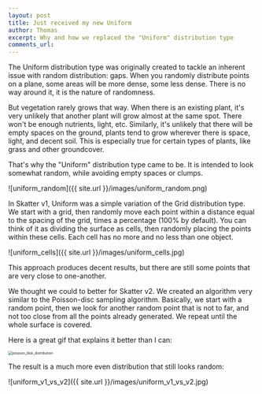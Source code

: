 ```yaml
---
layout: post
title: Just received my new Uniform
author: Thomas
excerpt: Why and how we replaced the "Uniform" distribution type
comments_url: 
---
```




The Uniform distribution type was originally created to tackle an inherent issue with random distribution: gaps.
When you randomly distribute points on a plane, some areas will be more dense, some less dense. There is no way around it, it is the nature of randomness.

But vegetation rarely grows that way. When there is an existing plant, it's very unlikely that another plant will grow almost at the same spot. There won't be enough nutrients, light, etc. Similarly, it's unlikely that there will be empty spaces on the ground, plants tend to grow wherever there is space, light, and decent soil. This is especially true for certain types of plants, like grass and other groundcover.

That's why the "Uniform" distribution type came to be. It is intended to look somewhat random, while avoiding empty spaces or clumps.

![uniform_random]({{ site.url }}/images/uniform_random.png)

In Skatter v1, Uniform was a simple variation of the Grid distribution type. We start with a grid, then randomly move each point within a distance equal to the spacing of the grid, times a percentage (100% by default).
You can think of it as dividing the surface as cells, then randomly placing the points within these cells. Each cell has no more and no less than one object.

![uniform_cells]({{ site.url }}/images/uniform_cells.jpg)

This approach produces decent results, but there are still some points that are very close to one-another.

We thought we could to better for Skatter v2. We created an algorithm very similar to the Poisson-disc sampling algorithm. Basically, we start with a random point, then we look for another random point that is not to far, and not too close from all the points already generated. We repeat until the whole surface is covered.

Here is a great gif that explains it better than I can:

<img src="{{ site.url }}/images/poisson_disk_distribution.gif" alt="poisson_disk_distribution" style="zoom:50%;" />



The result is a much more even distribution that still looks random:

![uniform_v1_vs_v2]({{ site.url }}/images/uniform_v1_vs_v2.jpg)